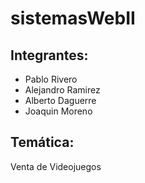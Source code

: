 # sistemasWebII

## Integrantes:
- Pablo Rivero
- Alejandro Ramirez
- Alberto Daguerre
- Joaquin Moreno

## Temática:
Venta de Videojuegos
